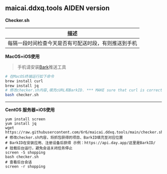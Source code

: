 ## maicai.ddxq.tools AIDEN version

**Checker.sh**

| 描述  |
| ------------ |
| 每隔一段时间检查今天是否有可配送时段，有则推送到手机  |

**MacOS+iOS使用**

> 手机请安装[Bark](https://apps.apple.com/cn/app/bark-%E7%BB%99%E4%BD%A0%E7%9A%84%E6%89%8B%E6%9C%BA%E5%8F%91%E6%8E%A8%E9%80%81/id1403753865)推送工具

```bash
# 在MacOS终端运行如下命令
brew install curl
brew install jq
# 修改checker.sh内容,填充cURL和BarkID. *** MAKE sure that curl is correct getMultiReserveTime ***
bash checker.sh
```
---

**CentOS 服务器+iOS使用**
```shell
yum install screen
yum install jq
wget https://raw.githubusercontent.com/6r6/maicai.ddxq.tools/main/checker.sh
# 修改checker.sh内容，将抓包获得的项目、BarkID填充至对应位置
# BarkID在安装应用、注册设备后获得 示例：https://api.day.app/这里是BarkID/
# 挂载后台运行，避免会话关闭任务停止
screen -S shopping 
bash checker.sh
# 查看后台会话
screen -r shopping
```
